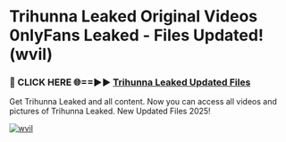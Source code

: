 # Trihunna Leaked Original Videos 0nlyFans Leaked - Files Updated! (wvil)

<h3>🔴 CLICK HERE 🌐==►► <a href="https://tinyurl.com/ehrbuxhb" rel="nofollow">Trihunna Leaked Updated Files</a></h3>

Get Trihunna Leaked and all content. Now you can access all videos and pictures of Trihunna Leaked. New Updated Files 2025!

[![wvil](https://i.imgur.com/lVYEuWS.gif)](https://tinyurl.com/ehrbuxhb)
